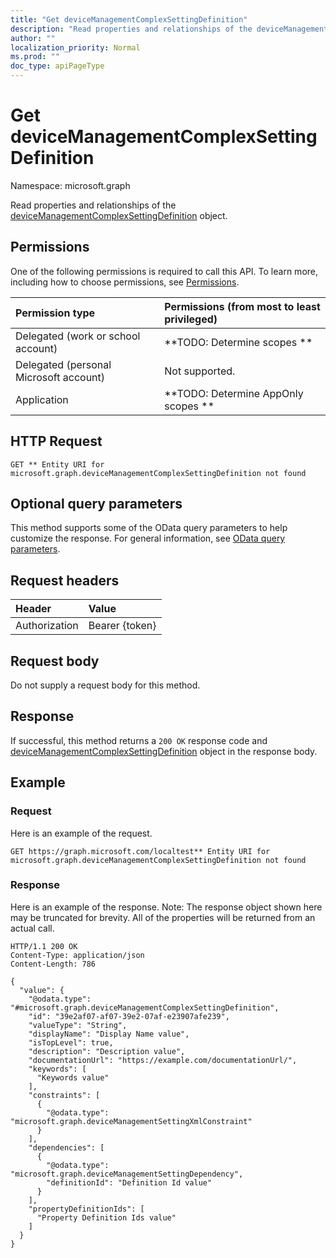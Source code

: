 ```yaml
---
title: "Get deviceManagementComplexSettingDefinition"
description: "Read properties and relationships of the deviceManagementComplexSettingDefinition object."
author: ""
localization_priority: Normal
ms.prod: ""
doc_type: apiPageType
---
```


# Get deviceManagementComplexSettingDefinition

Namespace: microsoft.graph

Read properties and relationships of the [deviceManagementComplexSettingDefinition](../resources/devicemanagementcomplexsettingdefinition.md) object.

## Permissions
One of the following permissions is required to call this API. To learn more, including how to choose permissions, see [Permissions](/concepts/permissions-reference.md).

|Permission type|Permissions (from most to least privileged)|
|:---|:---|
|Delegated (work or school account)|**TODO: Determine scopes **|
|Delegated (personal Microsoft account)|Not supported.|
|Application|**TODO: Determine AppOnly scopes **|

## HTTP Request
<!-- {
  "blockType": "ignored"
}
-->
``` http
GET ** Entity URI for microsoft.graph.deviceManagementComplexSettingDefinition not found
```

## Optional query parameters
This method supports some of the OData query parameters to help customize the response. For general information, see [OData query parameters](/graph/query-parameters).

## Request headers
|Header|Value|
|:---|:---|
|Authorization|Bearer {token}|

## Request body
Do not supply a request body for this method.

## Response
If successful, this method returns a `200 OK` response code and [deviceManagementComplexSettingDefinition](../resources/devicemanagementcomplexsettingdefinition.md) object in the response body.

## Example

### Request
Here is an example of the request.
<!-- {
  "blockType": "request",
  "name": "get_devicemanagementcomplexsettingdefinition"
}
-->
``` http
GET https://graph.microsoft.com/localtest** Entity URI for microsoft.graph.deviceManagementComplexSettingDefinition not found
```

### Response
Here is an example of the response. Note: The response object shown here may be truncated for brevity. All of the properties will be returned from an actual call.
<!-- {
  "blockType": "response",
  "truncated": true,
  "@odata.type": "microsoft.graph.deviceManagementComplexSettingDefinition"
}
-->
``` http
HTTP/1.1 200 OK
Content-Type: application/json
Content-Length: 786

{
  "value": {
    "@odata.type": "#microsoft.graph.deviceManagementComplexSettingDefinition",
    "id": "39e2af07-af07-39e2-07af-e23907afe239",
    "valueType": "String",
    "displayName": "Display Name value",
    "isTopLevel": true,
    "description": "Description value",
    "documentationUrl": "https://example.com/documentationUrl/",
    "keywords": [
      "Keywords value"
    ],
    "constraints": [
      {
        "@odata.type": "microsoft.graph.deviceManagementSettingXmlConstraint"
      }
    ],
    "dependencies": [
      {
        "@odata.type": "microsoft.graph.deviceManagementSettingDependency",
        "definitionId": "Definition Id value"
      }
    ],
    "propertyDefinitionIds": [
      "Property Definition Ids value"
    ]
  }
}
```

